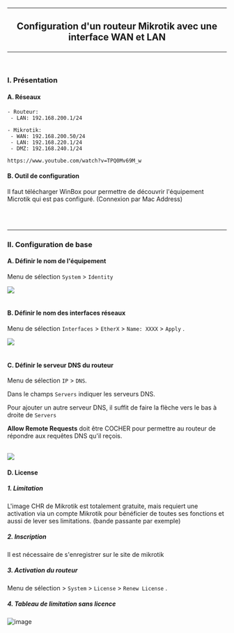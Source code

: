 ------------------------------------------------------------------------------------------------------------------------------------------------------------------------------------------------------
## <p align='center'> Configuration d'un routeur Mikrotik avec une interface WAN et LAN </p>
------------------------------------------------------------------------------------------------------------------------------------------------------------------------------------------------------

<br />

### I. Présentation
#### A. Réseaux
```
- Routeur:
 - LAN: 192.168.200.1/24

- Mikrotik:
 - WAN: 192.168.200.50/24
 - LAN: 192.168.220.1/24
 - DMZ: 192.168.240.1/24
```

```
https://www.youtube.com/watch?v=TPQ0Mv69M_w
```

#### B. Outil de configuration
Il faut télécharger WinBox pour permettre de découvrir l'équipement Microtik qui est pas configuré. (Connexion par Mac Address)

<br />
<br />

------------------------------------------------------------------------------------------------------------------------------------------------------------------------------------------------------
### II. Configuration de base
#### A. Définir le nom de l'équipement
Menu de sélection `System` > `Identity`

<img src='https://github.com/Drthrax74/Mikrotik/assets/35907/ec02cb7f-cb1b-4eae-af54-76cc15345f2b' />

<br />
<br />

#### B. Définir le nom des interfaces réseaux
Menu de sélection `Interfaces` > `EtherX` > `Name: XXXX` > `Apply` .

<img src='https://github.com/Drthrax74/Mikrotik/assets/35907/4d89fff0-8dd1-4ec6-96d9-4088b0bc8bf4' />

<br />
<br />

#### C. Définir le serveur DNS du routeur
Menu de sélection `IP` > `DNS`.

Dans le champs `Servers` indiquer les serveurs DNS.

Pour ajouter un autre serveur DNS, il suffit de faire la flèche vers le bas à droite de `Servers`

**Allow Remote Requests** doit être COCHER pour permettre au routeur de répondre aux requêtes DNS qu'il reçois.

<br />

<img src='https://github.com/Drthrax74/Mikrotik/assets/35907/dc7aec51-ba1e-4a0d-a0a7-cdf4e2decc95' />

<br />

#### D. License
##### 1. Limitation
L'image CHR de Mikrotik est totalement gratuite, mais requiert une activation via un compte Mikrotik pour bénéficier de toutes ses fonctions et aussi de lever ses limitations. (bande passante par exemple)

##### 2. Inscription
Il est nécessaire de s'enregistrer sur le site de mikrotik

##### 3. Activation du routeur
Menu de sélection > `System` > `License` > `Renew License` .

##### 4. Tableau de limitation sans licence

![image](https://github.com/Drthrax74/Mikrotik/assets/35907/666e9a9a-293e-4270-ac85-ce082efaef28)







